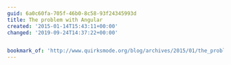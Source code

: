 ```yaml
---
guid: 6a0c60fa-705f-46b0-8c58-93f24345993d
title: The problem with Angular
created: '2015-01-14T15:43:11+00:00'
changed: '2019-09-24T14:37:22+00:00'


bookmark_of: 'http://www.quirksmode.org/blog/archives/2015/01/the_problem_wit.html'
---
```




